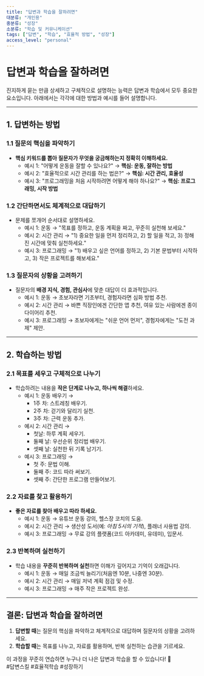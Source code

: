 ```yaml
---
title: "답변과 학습을 잘하려면"
대분류: "개인용"
중분류: "성장"
소분류: "학습 및 커뮤니케이션"
tags: ["답변", "학습", "효율적 방법", "성장"]
access_level: "personal"
---
```



# 답변과 학습을 잘하려면

진지하게 묻는 만큼 상세하고 구체적으로 설명하는 능력은 답변과 학습에서 모두 중요한 요소입니다. 아래에서는 각각에 대한 방법과 예시를 들어 설명합니다.

---

## 1. 답변하는 방법

### 1.1 질문의 핵심을 파악하기
- **핵심 키워드를 뽑아 질문자가 무엇을 궁금해하는지 정확히 이해하세요.**
  - 예시 1: "어떻게 운동을 잘할 수 있나요?" → **핵심: 운동, 잘하는 방법**  
  - 예시 2: "효율적으로 시간 관리를 하는 법은?" → **핵심: 시간 관리, 효율성**  
  - 예시 3: "프로그래밍을 처음 시작하려면 어떻게 해야 하나요?" → **핵심: 프로그래밍, 시작 방법**  

### 1.2 간단하면서도 체계적으로 대답하기
- 문제를 쪼개어 순서대로 설명하세요.
  - 예시 1: 운동 → "목표를 정하고, 운동 계획을 짜고, 꾸준히 실천해 보세요."
  - 예시 2: 시간 관리 → "1) 중요한 일을 먼저 정리하고, 2) 할 일을 적고, 3) 정해진 시간에 맞춰 실천하세요."
  - 예시 3: 프로그래밍 → "1) 배우고 싶은 언어를 정하고, 2) 기본 문법부터 시작하고, 3) 작은 프로젝트를 해보세요."

### 1.3 질문자의 상황을 고려하기
- 질문자의 **배경 지식, 경험, 관심사**에 맞춘 대답이 더 효과적입니다.
  - 예시 1: 운동 → 초보자라면 기초부터, 경험자라면 심화 방법 추천.  
  - 예시 2: 시간 관리 → 바쁜 직장인에겐 간단한 앱 추천, 여유 있는 사람에겐 종이 다이어리 추천.  
  - 예시 3: 프로그래밍 → 초보자에게는 "쉬운 언어 먼저", 경험자에게는 "도전 과제" 제안.  

---

## 2. 학습하는 방법

### 2.1 목표를 세우고 구체적으로 나누기
- 학습하려는 내용을 **작은 단계로 나누고, 하나씩 해결**하세요.
  - 예시 1: 운동 배우기 →  
    - 1주 차: 스트레칭 배우기.  
    - 2주 차: 걷기와 달리기 실천.  
    - 3주 차: 근력 운동 추가.  
  - 예시 2: 시간 관리 →  
    - 첫날: 하루 계획 세우기.  
    - 둘째 날: 우선순위 정리법 배우기.  
    - 셋째 날: 실천한 뒤 기록 남기기.  
  - 예시 3: 프로그래밍 →  
    - 첫 주: 문법 이해.  
    - 둘째 주: 코드 따라 써보기.  
    - 셋째 주: 간단한 프로그램 만들어보기.  

### 2.2 자료를 찾고 활용하기
- **좋은 자료를 찾아 배우고 따라 하세요.**
  - 예시 1: 운동 → 유튜브 운동 강의, 헬스장 코치의 도움.  
  - 예시 2: 시간 관리 → 생산성 도서(예: *아침 5시의 기적*), 플래너 사용법 강의.  
  - 예시 3: 프로그래밍 → 무료 강의 플랫폼(코드 아카데미, 유데미), 입문서.  

### 2.3 반복하며 실천하기
- 학습 내용을 **꾸준히 반복하며 실천**하면 이해가 깊어지고 기억이 오래갑니다.
  - 예시 1: 운동 → 매일 조금씩 늘리기(처음엔 10분, 나중엔 30분).  
  - 예시 2: 시간 관리 → 매일 저녁 계획 점검 및 수정.  
  - 예시 3: 프로그래밍 → 매주 작은 프로젝트 완성.  

---

## 결론: 답변과 학습을 잘하려면
1. **답변할 때**는 질문의 핵심을 파악하고 체계적으로 대답하며 질문자의 상황을 고려하세요.  
2. **학습할 때**는 목표를 나누고, 자료를 활용하며, 반복 실천하는 습관을 기르세요.  

이 과정을 꾸준히 연습하면 누구나 더 나은 답변과 학습을 할 수 있습니다! 🌟  
#답변스킬 #효율적학습 #성장하기